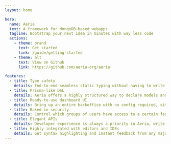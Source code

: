 ```yaml
---
layout: home

hero:
  name: Aeria
  text: A framework for MongoDB-based webapps
  tagline: Bootstrap your next idea in minutes with way less code
  actions:
    - theme: brand
      text: Get started
      link: /guide/getting-started
    - theme: alt
      text: View on Github
      link: https://github.com/aeria-org/aeria

features:
  - title: Type safety
    details: End-to-end seamless static typing without having to write verbose TypeScript code
  - title: Prisma-like DSL
    details: Aeria offers a highly structured way to declare models and DTOs
  - title: Ready-to-use dashboard UI
    details: Bring up an entire backoffice with no config required, similarly to Pocketbase
  - title: Baked-in security
    details: Control which groups of users have access to a certain feature or set rate limits easily
  - title: Elegant APIs
    details: Developer experience is always a priority in Aeria, write more efficiently than ever
  - title: Highly integrated with editors and IDEs
    details: Get syntax highlighting and instant feedback from any major editor or IDE
---
```



